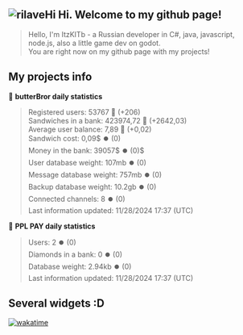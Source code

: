 ## ![rilaveHi](https://cdn.7tv.app/emote/01G1H9CK9R0005G1MWWMPGT0YW/2x.webp) Hi. Welcome to my github page!
> Hello, I'm ItzKITb - a Russian developer in C#, java, javascript, node.js, also a little game dev on godot.<br>You are right now on my github page with my projects!

## My projects info
🥪 **butterBror daily statistics**
> Registered users: 53767 🔼 (+206)<br>
> Sandwiches in a bank: 423974,72 🔼 (+2642,03)<br>
> Average user balance: 7,89 🔼 (+0,02)<br>
> Sandwich cost: 0,09$ ⏺️ (0)<br>
> Money in the bank: 39057$ ⏺️ (0)$<br>
> User database weight: 107mb ⏺️ (0)<br>
> Message database weight: 757mb ⏺️ (0)<br>
> Backup database weight: 10.2gb ⏺️ (0)<br>
> Connected channels: 8 ⏺️ (0)<br>
> Last information updated: 11/28/2024 17:37 (UTC)<br>

🐸 **PPL PAY daily statistics**
> Users: 2 ⏺️ (0)<br>
> Diamonds in a bank: 0 ⏺️ (0)<br>
> Database weight: 2.94kb ⏺️ (0)<br>
> Last information updated: 11/28/2024 17:37 (UTC)<br>

## Several widgets :D
[![wakatime](https://wakatime.com/share/@afc15956-152d-407c-9bb0-c650aa21674a/3c5fcfda-1b49-443a-b5b9-788b29e15dc1.png)](https://wakatime.com/)
